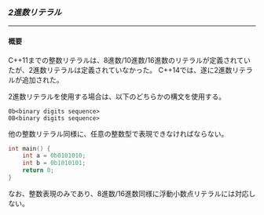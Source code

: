 ### *2進数リテラル*
---
#### 概要
C++11までの整数リテラルは、8進数/10進数/16進数のリテラルが定義されていたが、2進数リテラルは定義されていなかった。
C++14では、遂に2進数リテラルが追加された。

2進数リテラルを使用する場合は、以下のどちらかの構文を使用する。
```
0b<binary digits sequence>
0B<binary digits sequence>
```

他の整数リテラル同様に、任意の整数型で表現できなければならない。

```c++
int main() {
    int a = 0b0101010;
    int b = 0b1010101;
    return 0;
}
```

なお、整数表現のみであり、8進数/16進数同様に浮動小数点リテラルには対応しない。

